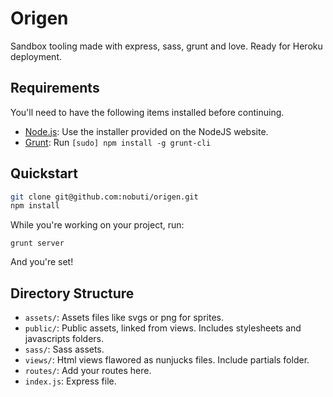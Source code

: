 # Origen

Sandbox tooling made with express, sass, grunt and love. Ready for Heroku deployment.

## Requirements

You'll need to have the following items installed before continuing.

  * [Node.js](http://nodejs.org): Use the installer provided on the NodeJS website.
  * [Grunt](http://gruntjs.com/): Run `[sudo] npm install -g grunt-cli`

## Quickstart

```bash
git clone git@github.com:nobuti/origen.git
npm install
```

While you're working on your project, run:

`grunt server`

And you're set!

## Directory Structure

  * `assets/`: Assets files like svgs or png for sprites.
  * `public/`: Public assets, linked from views. Includes stylesheets and javascripts folders.
  * `sass/`: Sass assets.
  * `views/`: Html views flawored as nunjucks files. Include partials folder.
  * `routes/`: Add your routes here.
  * `index.js`: Express file.
